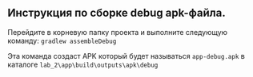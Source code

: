 ## Инструкция по сборке debug apk-файла.

Перейдите в корневую папку проекта и выполните следующую команду:
`gradlew assembleDebug`

Эта команда создаст APK который будет называться `app-debug.apk` в каталоге `lab_2\app\build\outputs\apk\debug`